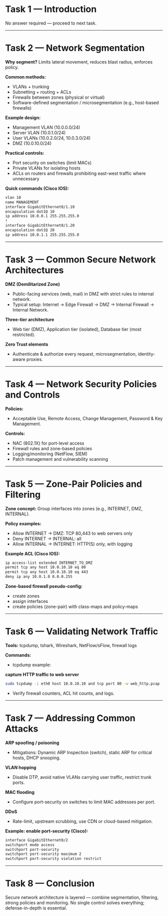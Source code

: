 # Task 1 — Introduction


No answer required — proceed to next task.

---

# Task 2 — Network Segmentation


**Why segment?** Limits lateral movement, reduces blast radius, enforces policy.


**Common methods:**
- VLANs + trunking
- Subnetting + routing + ACLs
- Firewalls between zones (physical or virtual)
- Software-defined segmentation / microsegmentation (e.g., host-based firewalls)


**Example design:**
- Management VLAN (10.0.0.0/24)
- Server VLAN (10.0.1.0/24)
- User VLANs (10.0.2.0/24, 10.0.3.0/24)
- DMZ (10.0.10.0/24)


**Practical controls:**
- Port security on switches (limit MACs)
- Private VLANs for isolating hosts
- ACLs on routers and firewalls prohibiting east-west traffic where unnecessary


**Quick commands (Cisco IOS):**
```bash
vlan 10
name MANAGEMENT
interface GigabitEthernet0/1.10
encapsulation dot1Q 10
ip address 10.0.0.1 255.255.255.0
!
interface GigabitEthernet0/1.20
encapsulation dot1Q 20
ip address 10.0.1.1 255.255.255.0
```

---

# Task 3 — Common Secure Network Architectures


**DMZ (Demilitarized Zone)**
- Public-facing services (web, mail) in DMZ with strict rules to internal network.
- Typical setup: Internet -> Edge Firewall -> DMZ -> Internal Firewall -> Internal Network.


**Three-tier architecture**
- Web tier (DMZ), Application tier (isolated), Database tier (most restricted).


**Zero Trust elements**
- Authenticate & authorize every request, microsegmentation, identity-aware proxies.

---

# Task 4 — Network Security Policies and Controls


**Policies:**
- Acceptable Use, Remote Access, Change Management, Password & Key Management.


**Controls:**
- NAC (802.1X) for port-level access
- Firewall rules and zone-based policies
- Logging/monitoring (NetFlow, SIEM)
- Patch management and vulnerability scanning

---

# Task 5 — Zone-Pair Policies and Filtering


**Zone concept:** Group interfaces into zones (e.g., INTERNET, DMZ, INTERNAL).


**Policy examples:**
- Allow INTERNET -> DMZ: TCP 80,443 to web servers only
- Deny INTERNET -> INTERNAL: all
- Allow INTERNAL -> INTERNET: HTTP(S) only, with logging


**Example ACL (Cisco IOS):**
```bash
ip access-list extended INTERNET_TO_DMZ
permit tcp any host 10.0.10.10 eq 80
permit tcp any host 10.0.10.10 eq 443
deny ip any 10.0.1.0 0.0.0.255
```

**Zone-based firewall pseudo-config:**

- create zones
- assign interfaces
- create policies (zone-pair) with class-maps and policy-maps

---

# Task 6 — Validating Network Traffic


**Tools:** tcpdump, tshark, Wireshark, NetFlow/sFlow, firewall logs


**Commands:**
- tcpdump example:

**capture HTTP traffic to web server**
```bash
sudo tcpdump -i eth0 host 10.0.10.10 and tcp port 80 -w web_http.pcap
```
- Verify firewall counters, ACL hit counts, and logs.

---

# Task 7 — Addressing Common Attacks


**ARP spoofing / poisoning**
- Mitigations: Dynamic ARP Inspection (switch), static ARP for critical hosts, DHCP snooping.


**VLAN hopping**
- Disable DTP, avoid native VLANs carrying user traffic, restrict trunk ports.


**MAC flooding**
- Configure port-security on switches to limit MAC addresses per port.


**DDoS**
- Rate-limit, upstream scrubbing, use CDN or cloud-based mitigation.


**Example: enable port-security (Cisco):**
```bash
interface GigabitEthernet0/2
switchport mode access
switchport port-security
switchport port-security maximum 2
switchport port-security violation restrict
```

---

# Task 8 — Conclusion


Secure network architecture is layered — combine segmentation, filtering, strong policies and monitoring. No single control solves everything; defense-in-depth is essential.

